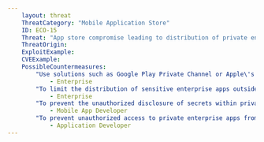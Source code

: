 ```yaml
---
    layout: threat
    ThreatCategory: "Mobile Application Store"
    ID: ECO-15
    Threat: "App store compromise leading to distribution of private enterprise application to unauthorized parties"
    ThreatOrigin:
    ExploitExample:
    CVEExample:
    PossibleCountermeasures:
        "Use solutions such as Google Play Private Channel or Apple\'s Developer Enterprise program to securely distribute private applications.":
            - Enterprise
        "To limit the distribution of sensitive enterprise apps outside of authorized mobile devices, use MAM solutions to push private apps directly onto authorized and enrolled devices.":
            - Enterprise
        "To prevent the unauthorized disclosure of secrets within private enterprise apps, do not hardcode secrets, such as cryptographic keys, directly into private enterprise applications.":
            - Mobile App Developer
        "To prevent unauthorized access to private enterprise apps from further granting unauthorized access to sensitive data, require the user of a mobile app to pass strong authentication mechanisms prior to granting access to sensitive data.":
            - Application Developer
---
```

